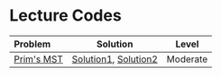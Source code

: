 # Lecture Codes

|  **Problem**  |  **Solution**  |  **Level**  |
|:--------------|:--------------:|:-----------:|
|  [Prim's MST](https://www.naukri.com/code360/problems/prim-s-mst_1095633)  |  [Solution1](https://github.com/kishanrajput23/Love-Babbar-CPP-DSA-Course/blob/main/Lectures/Lecture_96/Lecture_Codes/prims_mst_approach_1.cpp), [Solution2](https://github.com/kishanrajput23/Love-Babbar-CPP-DSA-Course/blob/main/Lectures/Lecture_96/Lecture_Codes/prims_mst_approach_2.cpp)  |  Moderate  |
